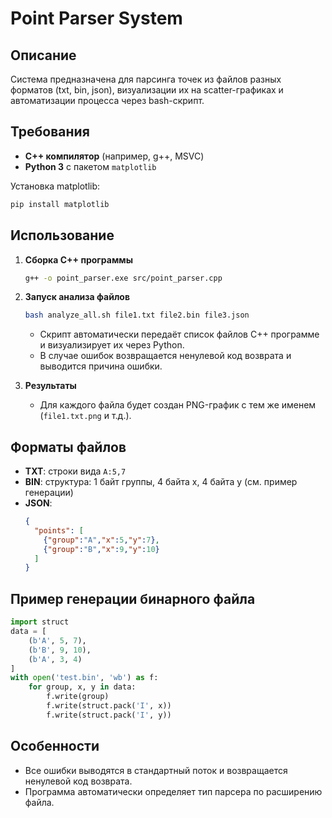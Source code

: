 # Point Parser System

## Описание

Система предназначена для парсинга точек из файлов разных форматов (txt, bin, json), визуализации их на scatter-графиках и автоматизации процесса через bash-скрипт.

## Требования

- **C++ компилятор** (например, g++, MSVC)
- **Python 3** с пакетом `matplotlib`

Установка matplotlib:
```bash
pip install matplotlib
```

## Использование

1. **Сборка C++ программы**
    ```bash
    g++ -o point_parser.exe src/point_parser.cpp
    ```

2. **Запуск анализа файлов**
    ```bash
    bash analyze_all.sh file1.txt file2.bin file3.json
    ```
    - Скрипт автоматически передаёт список файлов C++ программе и визуализирует их через Python.
    - В случае ошибок возвращается ненулевой код возврата и выводится причина ошибки.

3. **Результаты**
    - Для каждого файла будет создан PNG-график с тем же именем (`file1.txt.png` и т.д.).

## Форматы файлов

- **TXT**: строки вида `A:5,7`
- **BIN**: структура: 1 байт группы, 4 байта x, 4 байта y (см. пример генерации)
- **JSON**:
    ```json
    {
      "points": [
        {"group":"A","x":5,"y":7},
        {"group":"B","x":9,"y":10}
      ]
    }
    ```

## Пример генерации бинарного файла

```python
import struct
data = [
    (b'A', 5, 7),
    (b'B', 9, 10),
    (b'A', 3, 4)
]
with open('test.bin', 'wb') as f:
    for group, x, y in data:
        f.write(group)
        f.write(struct.pack('I', x))
        f.write(struct.pack('I', y))
```

## Особенности

- Все ошибки выводятся в стандартный поток и возвращается ненулевой код возврата.
- Программа автоматически определяет тип парсера по расширению файла.
